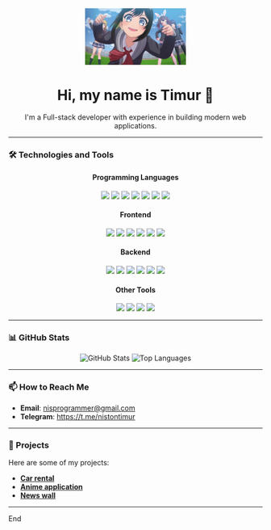 <div align="center">
    <img src="./media/d4dj-anime.gif" alt="Animated GIF" width="200"/>
    <h1>Hi, my name is Timur 👋</h1>
    <p>I'm a Full-stack developer with experience in building modern web applications.</p>
</div>

---

### 🛠️ Technologies and Tools

<div align="center">

#### **Programming Languages**
<img src="https://img.shields.io/badge/HTML5-orange?style=for-the-badge&logo=html5&logoColor=white"/>
<img src="https://img.shields.io/badge/CSS3-blue?style=for-the-badge&logo=css3&logoColor=white"/>
<img src="https://img.shields.io/badge/SASS-CC6699?style=for-the-badge&logo=sass&logoColor=white"/>
<img src="https://img.shields.io/badge/TypeScript-blue?style=for-the-badge&logo=TypeScript&logoColor=white"/>
<img src="https://img.shields.io/badge/JavaScript-yellow?style=for-the-badge&logo=javascript&logoColor=white"/>
<img src="https://img.shields.io/badge/Python-blue?style=for-the-badge&logo=python&logoColor=yellow"/>
<img src="https://img.shields.io/badge/Java-orange?style=for-the-badge&logo=java&logoColor=white"/>

#### **Frontend**
<img src="https://img.shields.io/badge/React-61DAFB?style=for-the-badge&logo=react&logoColor=white"/>
<img src="https://img.shields.io/badge/Vite-646CFF?style=for-the-badge&logo=vite&logoColor=white"/>
<img src="https://img.shields.io/badge/Next.js-black?style=for-the-badge&logo=next.js&logoColor=white"/>
<img src="https://img.shields.io/badge/Zustand-black?style=for-the-badge&logo=''&logoColor=white"/>
<img src="https://img.shields.io/badge/Jotai-white?style=for-the-badge&logo=''&logoColor=black"/>
<img src="https://img.shields.io/badge/tailwind-white?style=for-the-badge&logo=tailwindcss&logoColor=06B6D4"/>

#### **Backend**
<img src="https://img.shields.io/badge/Express-white?style=for-the-badge&logo=express&logoColor=black"/>
<img src="https://img.shields.io/badge/NestJs-black?style=for-the-badge&logo=nestjs&logoColor=E0234E"/>
<img src="https://img.shields.io/badge/Prisma-2D3748?style=for-the-badge&logo=prisma&logoColor=white"/>
<img src="https://img.shields.io/badge/mysql-white?style=for-the-badge&logo=mysql&logoColor=4479A1"/>
<img src="https://img.shields.io/badge/postgresql-4169E1?style=for-the-badge&logo=postgresql&logoColor=white"/>
<img src="https://img.shields.io/badge/sqlite-003B57?style=for-the-badge&logo=sqlite&logoColor=white"/>

#### **Other Tools**
<img src="https://img.shields.io/badge/node.js-5FA04E?style=for-the-badge&logo=nodedotjs&logoColor=white"/>
<img src="https://img.shields.io/badge/git-white?style=for-the-badge&logo=git&logoColor=F05032"/>
<img src="https://img.shields.io/badge/VS code-blue?style=for-the-badge&logo=visualstudiocode&logoColor=white"/>
<img src="https://img.shields.io/badge/IntelliJ IDEA-white?style=for-the-badge&logo=intellijidea&logoColor=000000"/>
</div>

---

### 📊 GitHub Stats

<div align="center">
    <img src="https://github-readme-stats.vercel.app/api?username=NistonT&show_icons=true&theme=radical" alt="GitHub Stats"/>
    <img src="https://github-readme-stats.vercel.app/api/top-langs/?username=NistonT&layout=compact&theme=radical" alt="Top Languages"/>
</div>

---

### 📫 How to Reach Me

- **Email**: nisprogrammer@gmail.com
- **Telegram**: https://t.me/nistontimur

---

### 💼 Projects

Here are some of my projects:

- **[Car rental](https://github.com/NistonT/car-rental)**
- **[Anime application](https://github.com/NistonT/anime-application)**
- **[News wall](https://github.com/NistonT/news-wall)**

---

End
